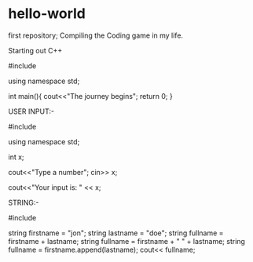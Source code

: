 # hello-world
first repository;
Compiling the Coding game in my life.

Starting out C++


#include <iostream>
  
  using namespace std;
  
  int main(){
  cout<<"The journey begins";
  return 0;
  }
  
USER INPUT:-
  
  #include <iostream>
  
  using namespace std;
  
  int x;
  
  cout<<"Type a number";
  cin>> x;
  
  cout<<"Your input is: " << x;
  

  STRING:-
  
  #include <string>
  
  string firstname = "jon";
  string lastname = "doe";
  string fullname = firstname + lastname;
  string fullname = firstname + " " + lastname;
  string fullname = firstname.append(lastname);
  cout<< fullname;
